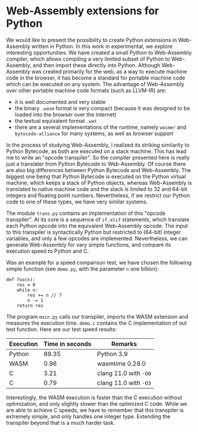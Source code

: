 Web-Assembly extensions for Python
==================================

We would like to present the possibility to create Python extensions
in Web-Assembly written in Python.  In this work in experimental, we
explore interesting opportunities.  We have created a small Python to
Web-Assembly compiler, which allows compiling a very limited subset of
Python to Web-Assembly, and then import these directly into Python.
Although Web-Assembly was created primarily for the web, as a way to
execute machine code in the browser, it has become a standard for
portable machine code which can be executed on any system.  The advantage
of Web-Assembly over other portable machine code formats (such as LLVM-IR)
are:
  * it is well documented and very stable
  * the binary `.wasm` format is very compact (because it was designed to be
    loaded into the browser over the internet)
  * the textual equivalent format `.wat`
  * there are a several implementations of the runtime, namely `wasmer` and
    `bytecode-alliance` for many systems, as well as browser support

In the process of studying Web-Assembly, I realized its striking similarity
to Python Bytecode, as both are executed on a stack machine.  This has lead
me to write an "opcode transpiler".  So the compiler presented here is really
just a translater from Python Bytecode to Web-Assembly.
Of course there are also big differences between Python Bytecode and
Web-Assembly.  The biggest one being that Python Bytecode is executed on the
Python virtual machine, which keeps a stack of Python objects, whereas
Web-Assembly is translated to native machine code and the stack is limited
to 32 and 64-bit integers and floating point numbers.  Nevertheless, if we
restrict our Python code to one of these types, we have very similar
systems.

The module `trans.py` contains an implementation of this "opcode transpiler".
At its core is a sequence of `if`..`elif` statements, which translate each
Python opcode into the equivalent Web-Assembly opcode.  The input to this
transpiler is syntactically Python but restricted to (64-bit) integer variables,
and only a few opcodes are implemented.  Nevertheless, we can generate
Web-Assembly for vary simple functions, and compare its execution speed to
Python and C.

Was an example for a speed comparison test, we have chosen the following
simple function (see `demo.py`, with the parameter `n` one billion):

    def foo(n):
        res = 0
        while n:
            res += n // 7
            n -= 1
        return res

The program `main.py` calls our transpiler, imports the WASM extension and
measures the execution time.  `demo.c` contains the C implementation of out
test function.  Here are our test speed results:

| Execution  | Time in seconds   | Remarks               |
| ---------- | ----------------- | --------------------- |
| Python     | 89.35             | Python 3.9            |
| WASM       |  0.96             | wasmtime 0.28.0       |
| C          |  3.21             | clang 11.0 with `-O0` |
| C          |  0.79             | clang 11.0 with `-O3` |

Interestingly, the WASM execution is faster than the C execution without
optimization, and only slightly slower than the optimized C code.
While we are able to achieve C speeds, we have to remember that this
transpiler is extremely simple, and only handles one integer type.
Extending the transpiler beyond that is a much harder task.
